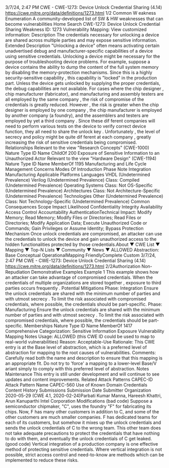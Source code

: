 3/7/24, 2:47 PM CWE - CWE-1273: Device Unlock Credential Sharing (4.14)
https://cwe.mitre.org/data/deﬁnitions/1273.html 1/2
Common W eakness Enumeration
A community-developed list of SW & HW weaknesses that can become
vulnerabilities
Home Search
CWE-1273: Device Unlock Credential Sharing
Weakness ID: 1273
Vulnerability Mapping: 
View customized information:
 Description
The credentials necessary for unlocking a device are shared across multiple parties and may expose sensitive information.
 Extended Description
"Unlocking a device" often means activating certain unadvertised debug and manufacturer-specific capabilities of a device using
sensitive credentials. Unlocking a device might be necessary for the purpose of troubleshooting device problems. For example,
suppose a device contains the ability to dump the content of the full system memory by disabling the memory-protection mechanisms.
Since this is a highly security-sensitive capability , this capability is "locked" in the production part. Unless the device gets unlocked by
supplying the proper credentials, the debug capabilities are not available. For cases where the chip designer , chip manufacturer
(fabricator), and manufacturing and assembly testers are all employed by the same company , the risk of compromise of the
credentials is greatly reduced. However , the risk is greater when the chip designer is employed by one company , the chip
manufacturer is employed by another company (a foundry), and the assemblers and testers are employed by yet a third company .
Since these dif ferent companies will need to perform various tests on the device to verify correct device function, they all need to
share the unlock key . Unfortunately , the level of secrecy and policy might be quite dif ferent at each company , greatly increasing the
risk of sensitive credentials being compromised.
 Relationships
 Relevant to the view "Research Concepts" (CWE-1000)
Nature Type ID Name
ChildOf 200 Exposure of Sensitive Information to an Unauthorized Actor
 Relevant to the view "Hardware Design" (CWE-1194)
Nature Type ID Name
MemberOf 1195 Manufacturing and Life Cycle Management Concerns
 Modes Of Introduction
Phase Note
Integration
Manufacturing
 Applicable Platforms
Languages
VHDL (Undetermined Prevalence)
Verilog (Undetermined Prevalence)
Class: Compiled (Undetermined Prevalence)
Operating Systems
Class: Not OS-Specific (Undetermined Prevalence)
Architectures
Class: Not Architecture-Specific (Undetermined Prevalence)
Technologies
Other (Undetermined Prevalence)
Class: Not Technology-Specific (Undetermined Prevalence)
 Common Consequences
Scope Impact Likelihood
Confidentiality
Integrity
Availability
Access Control
Accountability
AuthenticationTechnical Impact: Modify Memory; Read Memory; Modify Files or Directories; Read Files or Directories; Modify
Application Data; Execute Unauthorized Code or Commands; Gain Privileges or Assume Identity; Bypass Protection
Mechanism
Once unlock credentials are compromised, an attacker can use the credentials to unlock the
device and gain unauthorized access to the hidden functionalities protected by those credentials.About ▼ CWE List ▼ Mapping ▼ Top-N Lists ▼ Community ▼ News ▼
ALLOWED
Abstraction: Base
Conceptual OperationalMapping
FriendlyComplete Custom
3/7/24, 2:47 PM CWE - CWE-1273: Device Unlock Credential Sharing (4.14)
https://cwe.mitre.org/data/deﬁnitions/1273.html 2/2Authorization
Non-Repudiation
 Demonstrative Examples
Example 1
This example shows how an attacker can take advantage of compromised credentials.
When the credentials of multiple organizations are stored together , exposure to third parties occurs frequently .
 Potential Mitigations
Phase: Integration
Ensure the unlock credentials are shared with the minimum number of parties and with utmost secrecy . To limit the risk
associated with compromised credentials, where possible, the credentials should be part-specific.
Phase: Manufacturing
Ensure the unlock credentials are shared with the minimum number of parties and with utmost secrecy . To limit the risk
associated with compromised credentials, where possible, the credentials should be part-specific.
 Memberships
Nature Type ID Name
MemberOf 1417 Comprehensive Categorization: Sensitive Information Exposure
 Vulnerability Mapping Notes
Usage: ALLOWED (this CWE ID could be used to map to real-world vulnerabilities)
Reason: Acceptable-Use
Rationale:
This CWE entry is at the Base level of abstraction, which is a preferred level of abstraction for mapping to the root causes of
vulnerabilities.
Comments:
Carefully read both the name and description to ensure that this mapping is an appropriate fit. Do not try to 'force' a mapping to a
lower-level Base/V ariant simply to comply with this preferred level of abstraction.
 Notes
Maintenance
This entry is still under development and will continue to see updates and content improvements.
 Related Attack Patterns
CAPEC-ID Attack Pattern Name
CAPEC-560 Use of Known Domain Credentials
 Content History
 Submissions
Submission Date Submitter Organization
2020-05-29
(CWE 4.1, 2020-02-24)Parbati Kumar Manna, Hareesh Khattri, Arun Kanuparthi Intel Corporation
 Modifications
(bad code) 
Suppose a semiconductor chipmaker, "C", uses the foundry "F" for fabricating its chips. Now, F has many other customers in addition to C,
and some of the other customers are much smaller companies. F has dedicated teams for each of its customers, but somehow it mixes up
the unlock credentials and sends the unlock credentials of C to the wrong team. This other team does not take adequate precautions to
protect the credentials that have nothing to do with them, and eventually the unlock credentials of C get leaked.
(good code) 
Vertical integration of a production company is one effective method of protecting sensitive credentials. Where vertical integration is not
possible, strict access control and need-to-know are methods which can be implemented to reduce these risks.